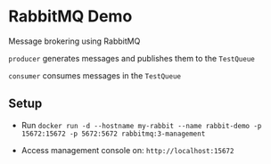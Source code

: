 # RabbitMQ Demo

Message brokering using RabbitMQ 

`producer` generates messages and publishes them to the `TestQueue`

`consumer` consumes messages in the `TestQueue`


## Setup

- Run `docker run -d --hostname my-rabbit --name rabbit-demo -p 15672:15672 -p 5672:5672 rabbitmq:3-management`

- Access management console on: `http://localhost:15672`
